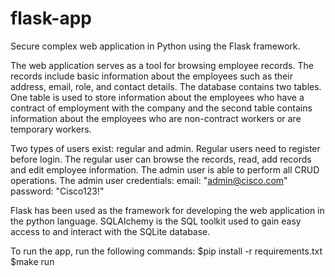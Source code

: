 # flask-app
Secure complex web application in Python using the Flask framework. 

The web application serves as a tool for browsing employee records. The records include basic information about the employees such as their address, email, role, and contact details. The database contains two tables. One table is used to store information about the employees who have a contract of employment with the company and the second table contains information about the employees who are non-contract workers or are temporary workers. 

Two types of users exist: regular and admin. Regular users need to register before login. The regular user can browse the records, read, add records and edit employee information. The admin user is able to perform all CRUD operations.
The admin user credentials:
email: "admin@cisco.com"
password: "Cisco123!"

Flask has been used as the framework for developing the web application in the python language. SQLAlchemy is the SQL toolkit used to gain easy access to and interact with the SQLite database. 

To run the app, run the following commands:
$pip install -r requirements.txt       
$make run

